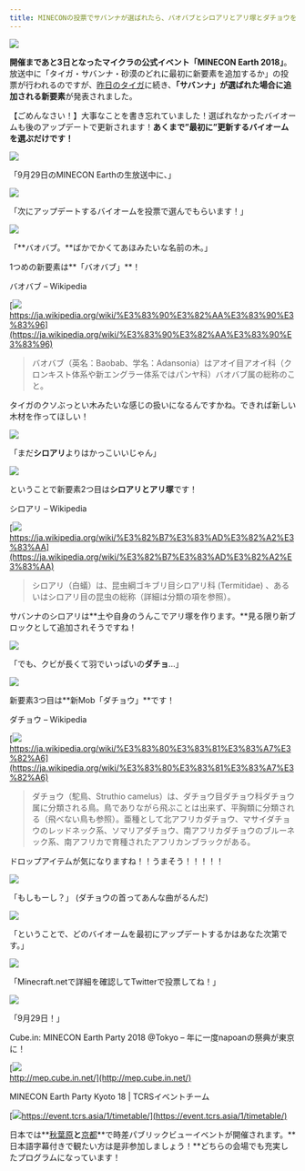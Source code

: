 ```yaml
---
title: MINECONの投票でサバンナが選ばれたら、バオバブとシロアリとアリ塚とダチョウを追加するってよ
---
```


![](https://cdn-ak.f.st-hatena.com/images/fotolife/s/sasigume/20210208/20210208090652.png)

**開催まであと3日となったマイクラの公式イベント「MINECON Earth 2018」**。放送中に「タイガ・サバンナ・砂漠のどれに最初に新要素を追加するか」の投票が行われるのですが、[昨日のタイガ](https://www.napoan.com/taiga-minecon-earth-2018/)に続き、**「サバンナ」が選ばれた場合に追加される新要素**が発表されました。

【ごめんなさい！】大事なことを書き忘れていました！選ばれなかったバイオームも後のアップデートで更新されます！**あくまで”最初に”更新するバイオームを選ぶだけです！**

![](https://cdn-ak.f.st-hatena.com/images/fotolife/s/sasigume/20210208/20210208115455.png)

「9月29日のMINECON Earthの生放送中に、」

![](https://cdn-ak.f.st-hatena.com/images/fotolife/s/sasigume/20210208/20210208115458.png)

「次にアップデートするバイオームを投票で選んでもらいます！」

![](https://cdn-ak.f.st-hatena.com/images/fotolife/s/sasigume/20210208/20210208115502.png)

「**バオバブ。**ばかでかくてあほみたいな名前の木。」

1つめの新要素は**「バオバブ」**！

バオバブ – Wikipedia

[![](https://cdn-ak.f.st-hatena.com/images/fotolife/s/sasigume/20210208/20210208115538.png)  
https://ja.wikipedia.org/wiki/%E3%83%90%E3%82%AA%E3%83%90%E3%83%96](https://ja.wikipedia.org/wiki/%E3%83%90%E3%82%AA%E3%83%90%E3%83%96)

> バオバブ（英名：Baobab、学名：Adansonia）はアオイ目アオイ科（クロンキスト体系や新エングラー体系ではパンヤ科）バオバブ属の総称のこと。

タイガのクソぶっとい木みたいな感じの扱いになるんですかね。できれば新しい木材を作ってほしい！

![](https://cdn-ak.f.st-hatena.com/images/fotolife/s/sasigume/20210208/20210208115506.png)

「まだ**シロアリ**よりはかっこいいじゃん」

![](https://cdn-ak.f.st-hatena.com/images/fotolife/s/sasigume/20210208/20210208105023.png)

ということで新要素2つ目は**シロアリとアリ塚**です！

シロアリ – Wikipedia

[![](https://cdn-ak.f.st-hatena.com/images/fotolife/s/sasigume/20210208/20210208115532.png)  
https://ja.wikipedia.org/wiki/%E3%82%B7%E3%83%AD%E3%82%A2%E3%83%AA](https://ja.wikipedia.org/wiki/%E3%82%B7%E3%83%AD%E3%82%A2%E3%83%AA)

> シロアリ（白蟻）は、昆虫綱ゴキブリ目シロアリ科 (Termitidae) 、あるいはシロアリ目の昆虫の総称（詳細は分類の項を参照）。

サバンナのシロアリは**土や自身のうんこでアリ塚を作ります。**見る限り新ブロックとして追加されそうですね！

![](https://cdn-ak.f.st-hatena.com/images/fotolife/s/sasigume/20210208/20210208115510.png)

「でも、クビが長くて羽でいっぱいの**ダチョ**…」

![](https://cdn-ak.f.st-hatena.com/images/fotolife/s/sasigume/20210208/20210208123314.png)

新要素3つ目は**新Mob「ダチョウ」**です！

ダチョウ – Wikipedia

[![](https://cdn-ak.f.st-hatena.com/images/fotolife/s/sasigume/20210208/20210208115529.png)  
https://ja.wikipedia.org/wiki/%E3%83%80%E3%83%81%E3%83%A7%E3%82%A6](https://ja.wikipedia.org/wiki/%E3%83%80%E3%83%81%E3%83%A7%E3%82%A6)

> ダチョウ（駝鳥、Struthio camelus）は、ダチョウ目ダチョウ科ダチョウ属に分類される鳥。鳥でありながら飛ぶことは出来ず、平胸類に分類される（飛べない鳥も参照）。亜種として北アフリカダチョウ、マサイダチョウのレッドネック系、ソマリアダチョウ、南アフリカダチョウのブルーネック系、南アフリカで育種されたアフリカンブラックがある。

ドロップアイテムが気になりますね！！うまそう！！！！！

![](https://cdn-ak.f.st-hatena.com/images/fotolife/s/sasigume/20210208/20210208115514.png)

「もしもーし？」 (ダチョウの首ってあんな曲がるんだ)

![](https://cdn-ak.f.st-hatena.com/images/fotolife/s/sasigume/20210208/20210208115517.png)

「ということで、どのバイオームを最初にアップデートするかはあなた次第です。」

![](https://cdn-ak.f.st-hatena.com/images/fotolife/s/sasigume/20210208/20210208115521.png)

「Minecraft.netで詳細を確認してTwitterで投票してね！」

![](https://cdn-ak.f.st-hatena.com/images/fotolife/s/sasigume/20210208/20210208115525.png)

「9月29日！」

Cube.in: MINECON Earth Party 2018 @Tokyo – 年に一度napoanの祭典が東京に！

[![](https://cdn-ak.f.st-hatena.com/images/fotolife/s/sasigume/20210208/20210208115319.png)  
http://mep.cube.in.net/](http://mep.cube.in.net/)

MINECON Earth Party Kyoto 18 | TCRSイベントチーム

[![](https://cdn-ak.f.st-hatena.com/images/fotolife/s/sasigume/20210208/20210208115410.png)https://event.tcrs.asia/1/timetable/](https://event.tcrs.asia/1/timetable/)

日本では**[秋葉原](https://www.napoan.com/cubein-mep2018/)**と**[京都](https://event.tcrs.asia/)**で時差パブリックビューイベントが開催されます。**日本語字幕付きで観たい方は是非参加しましょう！**どちらの会場でも充実したプログラムになっています！
